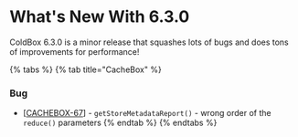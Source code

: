 # What's New With 6.3.0

ColdBox 6.3.0 is a minor release that squashes lots of bugs and does tons of improvements for performance!

{% tabs %}
{% tab title="CacheBox" %}
### Bug

* \[[CACHEBOX-67](https://ortussolutions.atlassian.net/browse/CACHEBOX-67)\] - `getStoreMetadataReport()` - wrong order of the `reduce()` parameters
{% endtab %}
{% endtabs %}



